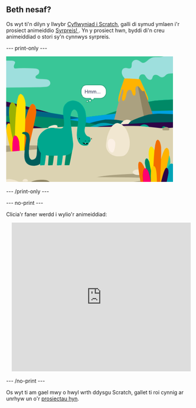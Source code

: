 ## Beth nesaf?

Os wyt ti'n dilyn y llwybr [Cyflwyniad i Scratch](https://projects.raspberrypi.org/cy-GB/pathways/scratch-intro), galli di symud ymlaen i'r prosiect animeiddio [Syrpreis! ](https://projects.raspberrypi.org/cy-GB/projects/surprise-animation). Yn y prosiect hwn, byddi di'n creu animeiddiad o stori sy'n cynnwys syrpreis.

--- print-only ---

![Syrpreis! prosiect animeiddio.](images/surprise-story.png)

--- /print-only ---

--- no-print ---

Clicia'r faner werdd i wylio'r animeiddiad:

<div class="scratch-preview" style="margin-left: 15px;">
  <iframe allowtransparency="true" width="485" height="402" src="https://scratch.mit.edu/projects/embed/495932563/?autostart=false" frameborder="0"></iframe>
</div>

--- /no-print ---

Os wyt ti am gael mwy o hwyl wrth ddysgu Scratch, gallet ti roi cynnig ar unrhyw un o'r [prosiectau hyn](https://projects.raspberrypi.org/cy-GB/projects?software%5B%5D=scratch&curriculum%5B%5D=%201).

